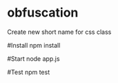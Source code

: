# obfuscation

Create new short name for css class

#Install
npm install

#Start 
node app.js

#Test
npm test


